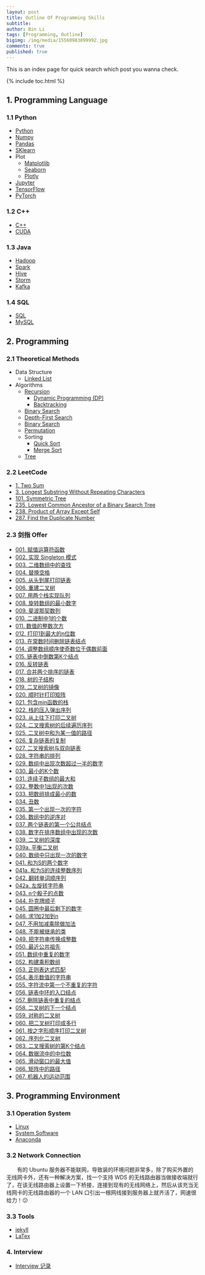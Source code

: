```yaml
---
layout: post
title: Outline Of Programming Skills
subtitle: 
author: Bin Li
tags: [Programming, Outline]
bigimg: /img/media/15560983899992.jpg
comments: true
published: true
---
```


This is an index page for quick search which post you wanna check.

{% include toc.html %}

## 1. Programming Language
### 1.1 Python
* [Python](https://binlidaily.github.io/2018-10-16-python/)
* [Numpy](https://binlidaily.github.io/2018-10-16-numpy/)
* [Pandas](https://binlidaily.github.io/2018-10-08-pandas/)
* [SKlearn](https://binlidaily.github.io/2019-04-21-sklearn)
* Plot
    * [Matplotlib](https://binlidaily.github.io/2018-10-23-matplotlib/)
    * [Seaborn](https://binlidaily.github.io/2018-10-12-seaborn/)
    * [Plotly](https://binlidaily.github.io/2019-05-30-plotly)
* [Jupyter](https://binlidaily.github.io/2018-02-03-jupyter/)
* [TensorFlow](https://binlidaily.github.io/2018-01-07-tensorflow/)
* [PyTorch](https://binlidaily.github.io/2019-04-01-pytorch/)


### 1.2 C++
* [C++](https://binlidaily.github.io/2018-01-05-c-plus-plus)
* [CUDA](https://binlidaily.github.io/2018-02-15-cuda)

### 1.3 Java
* [Hadoop](https://binlidaily.github.io/2019-06-06-hadoop)
* [Spark](https://binlidaily.github.io/2019-04-09-spark)
* [Hive](https://binlidaily.github.io/2019-05-20-hive)
* [Storm](https://binlidaily.github.io/2019-06-19-storm)
* [Kafka](https://binlidaily.github.io/)

### 1.4 SQL
* [SQL](https://binlidaily.github.io/2019-05-20-sql)
* [MySQL](https://binlidaily.github.io/2019-06-17-mysql)

## 2. Programming
### 2.1 Theoretical Methods 
* Data Structure
    * [Linked List](https://binlidaily.github.io/2017-04-10-linked-list/)
* Algorithms
    * [Recursion](https://binlidaily.github.io/2019-05-06-recursion)
        * [Dynamic Programming (DP)](https://binlidaily.github.io/2019-02-25-dynamic-programming/)
        * [Backtracking](https://binlidaily.github.io/2019-06-14-backtracking/)
    * [Binary Search](https://binlidaily.github.io/2019-02-25-binary-search/)
    * [Depth-First Search](https://binlidaily.github.io/2019-02-25-Depth-first-search/)
    * [Binary Search](https://binlidaily.github.io/2019-02-25-binary-search)
    * [Permutation](https://binlidaily.github.io/2019-04-12-permutation)
    * Sorting
        * [Quick Sort](https://binlidaily.github.io/2019-04-03-quick-sort/)
        * [Merge Sort](https://binlidaily.github.io/2019-04-15-merge-sort)
    * [Tree](https://binlidaily.github.io/2019-04-18-tree)

### 2.2 LeetCode
* [1. Two Sum](https://binlidaily.github.io/2018-11-25-two-sum/)
* [3. Longest Substring Without Repeating Characters](https://binlidaily.github.io/2018-12-10-Longest-Substring-Without-Repeating-Characters/)
* [101. Symmetric Tree](https://binlidaily.github.io/2019-01-03-(101.)Symmetric-Tree/)
* [235. Lowest Common Ancestor of a Binary Search Tree](https://binlidaily.github.io/2018-12-30-Lowest-Common-Ancestor-of-a-Binary-Tree/)
* [238. Product of Array Except Self](https://binlidaily.github.io/2018-12-06-Product-of-Array-Except-Self/)
* [287. Find the Duplicate Number](https://binlidaily.github.io/2018-12-03-Find-the-Duplicate-Number/)

### 2.3 剑指 Offer
* [001. 赋值运算符函数](https://binlidaily.github.io/2019-02-24-(001)-赋值运算符函数/)
* [002. 实现 Singleton 模式](https://binlidaily.github.io/2019-02-24-(002)-实现singleton模式/)
* [003. 二维数组中的查找](https://binlidaily.github.io/2019-02-25-(003)-二维数组中的查找/)
* [004. 替换空格](https://binlidaily.github.io/2019-02-26-(004)-替换空格/)
* [005. 从头到尾打印链表](https://binlidaily.github.io/2019-03-04-(005)-从头到尾打印链表/)
* [006. 重建二叉树](https://binlidaily.github.io/2019-03-04-(006)-重建二叉树/)
* [007. 用两个栈实现队列](https://binlidaily.github.io/2019-03-04-(007)-用两个栈实现队列/)
* [008. 旋转数组的最小数字](https://binlidaily.github.io/2019-03-09-(008)-旋转数组的最小数字/)
* [009. 斐波那契数列](https://binlidaily.github.io/2019-03-09-(009)-斐波那契数列/)
* [010. 二进制中1的个数](https://binlidaily.github.io/2019-03-10-(010)-二进制中1的个数/)
* [011. 数值的整数次方](https://binlidaily.github.io/2019-03-11-(011)-数值的整数次方/)
* [012. 打印1到最大的n位数](https://binlidaily.github.io/2019-03-11-(012)-打印1到最大的n位数/)
* [013. 在常数时间删除链表结点](https://binlidaily.github.io/2019-03-14-(013)-在常数时间删除链表结点/)
* [014. 调整数组顺序使奇数位于偶数前面](https://binlidaily.github.io/2019-03-16-(014)-调整数组顺序使奇数位于偶数前面/)
* [015. 链表中倒数第K个结点](https://binlidaily.github.io/2019-03-17-(015)-链表中倒数第K个结点/)
* [016. 反转链表](https://binlidaily.github.io/2019-03-18-(016)-反转链表/)
* [017. 合并两个排序的链表](https://binlidaily.github.io/2019-03-18-(017)-合并两个排序的链表/)
* [018. 树的子结构](https://binlidaily.github.io/2019-03-18-(018)-树的子结构/)
* [019. 二叉树的镜像](https://binlidaily.github.io/2019-03-19-(019)-二叉树的镜像/)
* [020. 顺时针打印矩阵](https://binlidaily.github.io/2019-03-21-(020)-顺时针打印矩阵/)
* [021. 包含min函数的栈](https://binlidaily.github.io/2019-03-23-(021)-包含min函数的栈/)
* [022. 栈的压入弹出序列](https://binlidaily.github.io/2019-03-23-(022)-栈的压入弹出序列/)
* [023. 从上往下打印二叉树](https://binlidaily.github.io/2019-03-23-(023)-从上往下打印二叉树/)
* [024. 二叉搜索树的后续遍历序列](https://binlidaily.github.io/2019-03-24-(024)-二叉搜索树的后续遍历序列/)
* [025. 二叉树中和为某一值的路径](https://binlidaily.github.io/2019-03-24-(025)-二叉树中和为某一值的路径/)
* [026. 复杂链表的复制](https://binlidaily.github.io/2019-03-31-(026)-复杂链表的复制/)
* [027. 二叉搜索树与双向链表](https://binlidaily.github.io/2019-04-01-(027)-二叉搜索树与双向链表/)
* [028. 字符串的排列](https://binlidaily.github.io/2019-04-02-(028)-字符串的排列/)
* [029. 数组中出现次数超过一半的数字](https://binlidaily.github.io/2019-04-03-(029)-数组中出现次数超过一半的数字/)
* [030. 最小的K个数](https://binlidaily.github.io/2019-04-07-(030)-最小的K个数/)
* [031. 连续子数组的最大和](https://binlidaily.github.io/2019-04-07-(031)-连续子数组的最大和/)
* [032. 整数中1出现的次数](https://binlidaily.github.io/2019-04-08-(032)-整数中1出现的次数/)
* [033. 把数组排成最小的数](https://binlidaily.github.io/2019-04-09-(033)-把数组排成最小的数/)
* [034. 丑数](https://binlidaily.github.io/2019-04-15-(034)-丑数/)
* [035. 第一个出现一次的字符](https://binlidaily.github.io/2019-04-15-(035)-第一个出现一次的字符/)
* [036. 数组中的逆序对](https://binlidaily.github.io/2019-04-15-(036)-数组中的逆序对/)
* [037. 两个链表的第一个公共结点](https://binlidaily.github.io/2019-04-15-(037)-两个链表的第一个公共结点/)
* [038. 数字在排序数组中出现的次数](https://binlidaily.github.io/2019-04-16-(038)-数字在排序数组中出现的次数/)
* [039. 二叉树的深度](https://binlidaily.github.io/2019-04-18-(039)-二叉树的深度/)
* [039a. 平衡二叉树](https://binlidaily.github.io/2019-04-18-(039a)-平衡二叉树/)
* [040. 数组中只出现一次的数字](https://binlidaily.github.io/2019-04-21-(040)-数组中只出现一次的数字/)
* [041. 和为S的两个数字](https://binlidaily.github.io/2019-04-21-(041)-和为S的两个数字/)
* [041a. 和为S的连续整数序列](https://binlidaily.github.io/2019-04-21-(041a)-和为S的连续整数序列/)
* [042. 翻转单词顺序列](https://binlidaily.github.io/2019-04-24-(042)-翻转单词顺序列/)
* [042a. 左旋转字符串](https://binlidaily.github.io/2019-04-24-(042a)-左旋转字符串/)
* [043. n个骰子的点数](https://binlidaily.github.io/2019-04-29-(043)-n个骰子的点数/)
* [044. 扑克牌顺子](https://binlidaily.github.io/2019-04-30-(044)-扑克牌顺子/)
* [045. 圆圈中最后剩下的数字](https://binlidaily.github.io/2019-05-04-(045)-圆圈中最后剩下的数字/)
* [046. 求1加2加到n](https://binlidaily.github.io/2019-05-05-(046)-求1加2加到n/)
* [047. 不用加减乘除做加法](https://binlidaily.github.io/2019-05-12-(047)-不用加减乘除做加法/)
* [048. 不能被继承的类](https://binlidaily.github.io/2019-05-12-(048)-不能被继承的类/)
* [049. 把字符串传换成整数](https://binlidaily.github.io/2019-05-12-(049)-把字符串传换成整数/)
* [050. 最近公共祖先](https://binlidaily.github.io/2019-05-12-(050)-最近公共祖先/)
* [051. 数组中重复的数字](https://binlidaily.github.io/2019-05-13-(051)-数组中重复的数字/)
* [052. 构建乘积数组](https://binlidaily.github.io/2019-05-15-(052)-构建乘积数组/)
* [053. 正则表达式匹配](https://binlidaily.github.io/2019-05-15-(053)-正则表达式匹配/)
* [054. 表示数值的字符串](https://binlidaily.github.io/2019-05-16-(054)-表示数值的字符串/)
* [055. 字符流中第一个不重复的字符](https://binlidaily.github.io/2019-05-16-(055)-字符流中第一个不重复的字符/)
* [056. 链表中环的入口结点](https://binlidaily.github.io/2019-05-16-(056)-链表中环的入口结点/)
* [057. 删除链表中重复的结点](https://binlidaily.github.io/2019-05-16-(057)-删除链表中重复的结点/)
* [058. 二叉树的下一个结点](https://binlidaily.github.io/2019-05-16-(058)-二叉树的下一个结点/)
* [059. 对称的二叉树](https://binlidaily.github.io/2019-05-20-(059)-对称的二叉树/)
* [060. 把二叉树打印成多行](https://binlidaily.github.io/2019-05-20-(060)-把二叉树打印成多行/)
* [061. 按之字形顺序打印二叉树](https://binlidaily.github.io/2019-05-20-(061)-按之字形顺序打印二叉树/)
* [062. 序列化二叉树](https://binlidaily.github.io/2019-05-20-(062)-序列化二叉树/)
* [063. 二叉搜索树的第K个结点](https://binlidaily.github.io/2019-05-21-(063)-二叉搜索树的第K个结点/)
* [064. 数据流中的中位数](https://binlidaily.github.io/2019-05-21-(064)-数据流中的中位数/)
* [065. 滑动窗口的最大值](https://binlidaily.github.io/2019-05-22-(065)-滑动窗口的最大值/)
* [066. 矩阵中的路径](https://binlidaily.github.io/2019-05-22-(066)-矩阵中的路径/)
* [067. 机器人的运动范围](https://binlidaily.github.io/2019-05-23-(067)-机器人的运动范围/)


## 3. Programming Environment
### 3.1 Operation System
* [Linux](https://binlidaily.github.io/2018-01-05-linux/)
* [System Software](https://binlidaily.github.io/2018-03-30-system-software/)
* [Anaconda](https://binlidaily.github.io/2019-04-18-anaconda/)

### 3.2 Network Connection
　　有的 Ubuntu 服务器不能联网，导致装的环境问题非常多，除了购买外置的无线网卡外，还有一种解决方案，找一个支持 WDS 的无线路由器当做接收端就行了，在该无线路由器上设置一下桥接，连接到现有的无线网络上，然后从该充当无线网卡的无线路由器的一个 LAN 口引出一根网线接到服务器上就齐活了，网速很给力！😕

### 3.3 Tools
* [jekyll](https://binlidaily.github.io/2017-10-13-jekyll/)
* [LaTex](https://binlidaily.github.io/2017-12-29-latex/)


### 4. Interview
* [Interview 记录](https://binlidaily.github.io/2019-02-22-interview/)